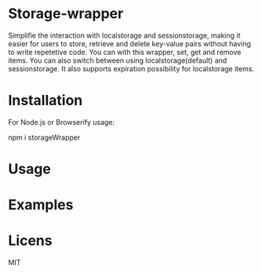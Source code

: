 # Storage-wrapper
Simplifie the interaction with localstorage and sessionstorage, making it easier for users to store, retrieve and delete key-value pairs without having to write repetetive code. 
You can with this wrapper, set, get and remove items. You can also switch between using localstorage(default) and sessionstorage. It also supports expiration possibility for localstorage items. 

# Installation 

For Node.js or Browserify usage:

npm i storageWrapper

# Usage


# Examples

# Licens 
MIT

 